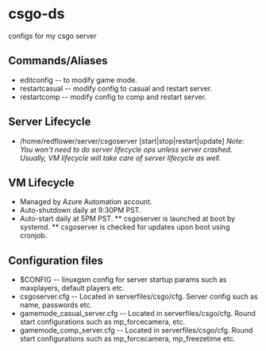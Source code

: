 # csgo-ds
configs for my csgo server

## Commands/Aliases

* editconfig -- to modify game mode.
* restartcasual -- modify config to casual and restart server.
* restartcomp -- modify config to comp and restart server.

## Server Lifecycle

* /home/redflower/server/csgoserver [start|stop|restart|update]
*Note: You won't need to do server lifecycle ops unless server crashed. Usually, VM lifecycle will take care of server lifecycle as well.*

## VM Lifecycle

* Managed by Azure Automation account.
* Auto-shutdown daily at 9:30PM PST.
* Auto-start daily at 5PM PST.
** csgoserver is launched at boot by systemd.
** csgoserver is checked for updates upon boot using cronjob.

## Configuration files

* $CONFIG -- linuxgsm config for server startup params such as maxplayers, default players etc.
* csgoserver.cfg -- Located in serverfiles/csgo/cfg. Server config such as name, passwords etc.
* gamemode_casual_server.cfg -- Located in serverfiles/csgo/cfg. Round start configurations such as mp_forcecamera, etc.
* gamemode_comp_server.cfg -- Located in serverfiles/csgo/cfg. Round start configurations such as mp_forcecamera, mp_freezetime etc.
